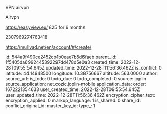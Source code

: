 VPN airvpn

Airvpn

https://easyview.eu/
£25 for 6 months

2307969274763418

https://mullvad.net/en/account/#/create/

id: 544a9f490ce2452cb1b0eae7b5d6faeb
parent_id: 1f5405da6992445392297dd478d5e0a3
created_time: 2022-12-28T09:55:54.645Z
updated_time: 2022-12-28T11:56:36.462Z
is_conflict: 0
latitude: 44.14948500
longitude: 10.38756667
altitude: 563.0000
author: 
source_url: 
is_todo: 0
todo_due: 0
todo_completed: 0
source: joplin
source_application: net.cozic.joplin-mobile
application_data: 
order: 1672221354633
user_created_time: 2022-12-28T09:55:54.645Z
user_updated_time: 2022-12-28T11:56:36.462Z
encryption_cipher_text: 
encryption_applied: 0
markup_language: 1
is_shared: 0
share_id: 
conflict_original_id: 
master_key_id: 
type_: 1